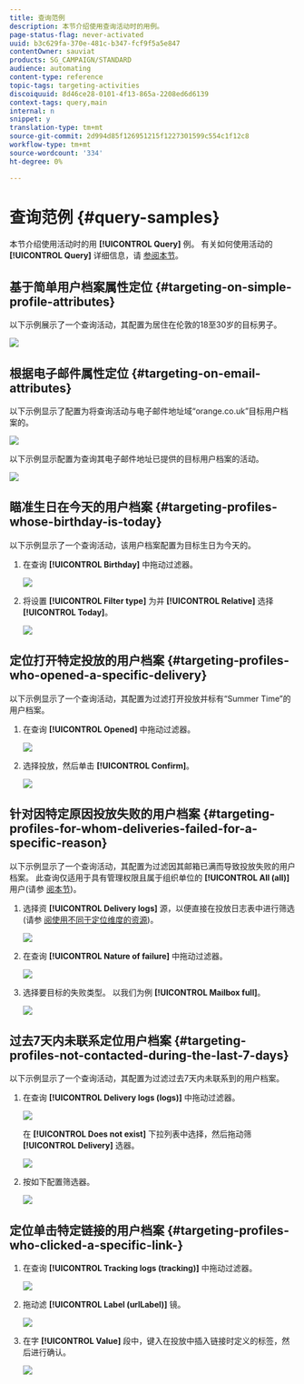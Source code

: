 ```yaml
---
title: 查询范例
description: 本节介绍使用查询活动时的用例。
page-status-flag: never-activated
uuid: b3c629fa-370e-481c-b347-fcf9f5a5e847
contentOwner: sauviat
products: SG_CAMPAIGN/STANDARD
audience: automating
content-type: reference
topic-tags: targeting-activities
discoiquuid: 8d46ce28-0101-4f13-865a-2208ed6d6139
context-tags: query,main
internal: n
snippet: y
translation-type: tm+mt
source-git-commit: 2d994d85f126951215f1227301599c554c1f12c8
workflow-type: tm+mt
source-wordcount: '334'
ht-degree: 0%

---
```



# 查询范例 {#query-samples}

本节介绍使用活动时的用 **[!UICONTROL Query]** 例。 有关如何使用活动的 **[!UICONTROL Query]** 详细信息，请 [参阅本节](../../automating/using/query.md)。

## 基于简单用户档案属性定位 {#targeting-on-simple-profile-attributes}

以下示例展示了一个查询活动，其配置为居住在伦敦的18至30岁的目标男子。

![](assets/query_sample_1.png)

## 根据电子邮件属性定位 {#targeting-on-email-attributes}

以下示例显示了配置为将查询活动与电子邮件地址域“orange.co.uk”目标用户档案的。

![](assets/query_sample_emaildomain.png)

以下示例显示配置为查询其电子邮件地址已提供的目标用户档案的活动。

![](assets/query_sample_emailnotempty.png)

## 瞄准生日在今天的用户档案 {#targeting-profiles-whose-birthday-is-today}

以下示例显示了一个查询活动，该用户档案配置为目标生日为今天的。

1. 在查询 **[!UICONTROL Birthday]** 中拖动过滤器。

   ![](assets/query_sample_birthday.png)

1. 将设置 **[!UICONTROL Filter type]** 为并 **[!UICONTROL Relative]** 选择 **[!UICONTROL Today]**。

   ![](assets/query_sample_birthday2.png)

## 定位打开特定投放的用户档案 {#targeting-profiles-who-opened-a-specific-delivery}

以下示例显示了一个查询活动，其配置为过滤打开投放并标有“Summer Time”的用户档案。

1. 在查询 **[!UICONTROL Opened]** 中拖动过滤器。

   ![](assets/query_sample_opened.png)

1. 选择投放，然后单击 **[!UICONTROL Confirm]**。

   ![](assets/query_sample_opened2.png)

## 针对因特定原因投放失败的用户档案 {#targeting-profiles-for-whom-deliveries-failed-for-a-specific-reason}

以下示例显示了一个查询活动，其配置为过滤因其邮箱已满而导致投放失败的用户档案。 此查询仅适用于具有管理权限且属于组织单位的 **[!UICONTROL All (all)]** 用户(请参 [阅本节](../../administration/using/organizational-units.md))。

1. 选择资 **[!UICONTROL Delivery logs]** 源，以便直接在投放日志表中进行筛选(请参 [阅使用不同于定位维度的资源](../../automating/using/using-resources-different-from-targeting-dimensions.md))。

   ![](assets/query_sample_failure1.png)

1. 在查询 **[!UICONTROL Nature of failure]** 中拖动过滤器。

   ![](assets/query_sample_failure2.png)

1. 选择要目标的失败类型。 以我们为例 **[!UICONTROL Mailbox full]**。

   ![](assets/query_sample_failure3.png)

## 过去7天内未联系定位用户档案 {#targeting-profiles-not-contacted-during-the-last-7-days}

以下示例显示了一个查询活动，其配置为过滤过去7天内未联系到的用户档案。

1. 在查询 **[!UICONTROL Delivery logs (logs)]** 中拖动过滤器。

   ![](assets/query_sample_7days.png)

   在 **[!UICONTROL Does not exist]** 下拉列表中选择，然后拖动筛 **[!UICONTROL Delivery]** 选器。

   ![](assets/query_sample_7days1.png)

1. 按如下配置筛选器。

   ![](assets/query_sample_7days2.png)

## 定位单击特定链接的用户档案 {#targeting-profiles-who-clicked-a-specific-link-}

1. 在查询 **[!UICONTROL Tracking logs (tracking)]** 中拖动过滤器。

   ![](assets/query_sample_trackinglogs.png)

1. 拖动滤 **[!UICONTROL Label (urlLabel)]** 镜。

   ![](assets/query_sample_trackinglogs2.png)

1. 在字 **[!UICONTROL Value]** 段中，键入在投放中插入链接时定义的标签，然后进行确认。

   ![](assets/query_sample_trackinglogs3.png)
